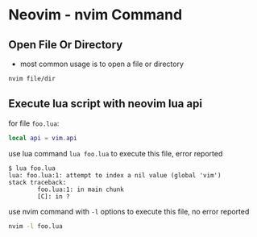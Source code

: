 # Neovim - nvim Command

## Open File Or Directory

- most common usage is to open a file or directory

```sh
nvim file/dir
```

## Execute lua script with neovim lua api

for file `foo.lua`:

```lua
local api = vim.api
```

use lua command `lua foo.lua` to execute this file, error reported

```
$ lua foo.lua
lua: foo.lua:1: attempt to index a nil value (global 'vim')
stack traceback:
        foo.lua:1: in main chunk
        [C]: in ?
```

use nvim command with `-l` options to execute this file, no error reported

```sh
nvim -l foo.lua
```

